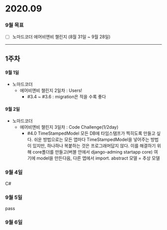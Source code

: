 # 2020.09
### 9월 목표
- [ ] 노마드코더 에어비앤비 챌린지 (8월 31일 ~ 9월 28일)

***
## 1주차

#### 9월 1일
- 노마드코더
  -  에어비앤비 챌린지 2일차 : Users!
	  -  #3.4 ~ #3.6 : migration은 적을 수록 좋다

#### 9월 2일
 - 노마드코더
    -  에어비앤비 챌린지 3일차 : Code Challenge(1/2day)
    	-  #4.0 TimeStampedModel
          모든 DB에 타임스탬프가 찍히도록 만들고 싶다. 쉬운 방법으로는 모든 앱마다 TimeStampedModel을 넣어주는 방법이 있지만, 하나하나 복붙하는 것은 프로그래머답지 않다. 이를 해결하기 위해 core폴더를 만들고(버블 안에서 django-adming startapp core) 여기에 model을 만든다음, 다른 앱에서 import.
          abstract 모델 = 추상 모델

### 9월 4일
C#

### 9월 5일
pass

### 9월 6일
